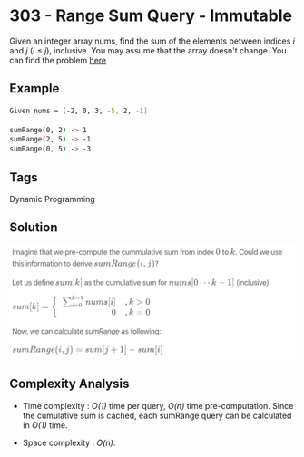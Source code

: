# 303 - Range Sum Query - Immutable

Given an integer array nums, find the sum of the elements between indices *i* and *j* (*i* ≤ *j*), inclusive. You may assume that the array doesn't change. You can find the problem [here](https://leetcode.com/problems/range-sum-query-immutable)

## Example

```bash
Given nums = [-2, 0, 3, -5, 2, -1]

sumRange(0, 2) -> 1
sumRange(2, 5) -> -1
sumRange(0, 5) -> -3
```

## Tags

Dynamic Programming

## Solution

![303 - Range Sum Query - Immutable - Solution](https://raw.githubusercontent.com/iamagarwalsumit/Leetcode/master/Easy/303-RangeSumQueryImmutable/solution.png)

## Complexity Analysis

 - Time complexity : *O(1)* time per query, *O(n)* time pre-computation. Since the cumulative sum is cached, each sumRange query can be calculated in *O(1)* time.

 - Space complexity : *O(n)*.